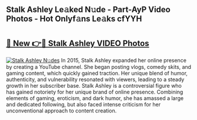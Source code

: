 ## Stalk Ashley Le𝚊ked N𝚞de - Part-AyP Video Photos - Hot Onlyf𝚊ns Le𝚊ks cfYYH

# <h2><a href="http://ac21161.deff.icu/?id=Stalk+Ashley">🔗 New 👉🔴 Stalk Ashley VIDEO Photos</a></h2>

[![Stalk Ashley N𝚞des](https://i.imgur.com/rIISA9y.gif)](http://ac21161.deff.icu/?id=Stalk+Ashley)
In 2015, Stalk Ashley expanded her online presence by creating a YouTube channel. She began posting vlogs, comedy skits, and gaming content, which quickly gained traction. Her unique blend of humor, authenticity, and vulnerability resonated with viewers, leading to a steady growth in her subscriber base. Stalk Ashley is a controversial figure who has gained notoriety for her unique brand of online presence. Combining elements of gaming, eroticism, and dark humor, she has amassed a large and dedicated following, but also faced intense criticism for her unconventional approach to content creation.
